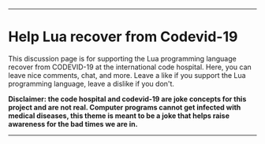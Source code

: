 ***

# Help Lua recover from Codevid-19

This discussion page is for supporting the Lua programming language recover from CODEVID-19 at the international code hospital. Here, you can leave nice comments, chat, and more. Leave a like if you support the Lua programming language, leave a dislike if you don't.

**Disclaimer: the code hospital and codevid-19 are joke concepts for this project and are not real. Computer programs cannot get infected with medical diseases, this theme is meant to be a joke that helps raise awareness for the bad times we are in.**

***
